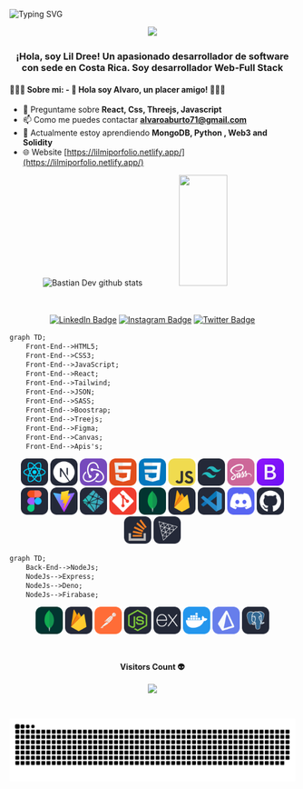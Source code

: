 ![Typing SVG](https://readme-typing-svg.herokuapp.com/?color=02D9F7FF&size=35&center=true&vCenter=true&width=1000&lines=Hola+soy+Fabian;Tengo+17+años+Un+placer;👋+👋;Bienvenidos!)

<!---------------------------------------------------------------------------------------------------->

<div id="header" align="center">
  <img
src="https://camo.githubusercontent.com/4fa9a5bdefafee7e59ad2086429306dfc0c902d0db4d2d1fdfb534b1767d9f62/68747470733a2f2f646576656c6f706572732e67697068792e636f6d2f6272616e63682f6d61737465722f7374617469632f6170692d35313264333663303936363236383237313731303861333862626235633537642e676966"
    width="full"
  />
  <h3 align="center">
    ¡Hola, soy Lil Dree! Un apasionado desarrollador de software con sede en
    Costa Rica. Soy desarrollador Web-Full Stack
  </h3>
</div>
<!---------------------------------------------------------------------------------------------------->
<div align="left">
  <h4 align="left">
    👨🏾‍💻 Sobre mi: - 📝 Hola soy Alvaro, un placer amigo! 👨🏾‍💻 
  </h4>

- 💬 Preguntame sobre **React, Css, Threejs, Javascript** 
- 📫 Como me puedes contactar **alvaroaburto71@gmail.com** 
- 🌱 Actualmente estoy aprendiendo **MongoDB, Python , Web3 and Solidity** 
- 🌐 Website [https://lilmiporfolio.netlify.app/](https://lilmiporfolio.netlify.app/)
</div>
<!---------------------------------------------------------------------------------------------------->

<div align="center">  
  <img width="49%" height="195px" src="https://github-readme-stats.vercel.app/api?username=LilDre7&show_icons=true&count_private=true&hide_border=true&title_color=02D9F7FF&icon_color=02D9F7FF&text_color=c9d1d9&bg_color=0d1117" alt="Bastian Dev github stats" /> 
  
  <img width="41%" height="195px" src="https://github-readme-stats.vercel.app/api/top-langs/?username=LilDre7&layout=compact&hide_border=true&title_color=02D9F7FF&text_color=02D9F7FF&bg_color=0d1117" />
</div> 

<!---------------------------------------------------------------------------------------------------->

<p align="center">
  <br/><br/><a href="https://www.linkedin.com/in/alvaro-aburto-dev/" target="_blank"><img src="https://img.shields.io/badge/-LinkedIn-0A0A0B?logo=linkedin&style=for-the-badge&logoColor=white" alt="LinkedIn Badge" /></a>
  <a href="https://www.instagram.com/👽/" target="_blank"><img src="https://img.shields.io/badge/-Instagram-0A0A0B?logo=instagram&style=for-the-badge&logoColor=white" alt="Instagram Badge" /></a>
  <a href="https://twitter.com/👽" target="_blank"><img src="https://img.shields.io/badge/-Twitter-0A0A0B?logo=twitter&style=for-the-badge&logoColor=white" alt="Twitter Badge" /></a>
</p>

<!---------------------------------------------------------------------------------------------------->

```mermaid
graph TD;
    Front-End-->HTML5;
    Front-End-->CSS3;
    Front-End-->JavaScript;
    Front-End-->React;
    Front-End-->Tailwind;
    Front-End-->JSON;
    Front-End-->SASS;
    Front-End-->Boostrap;
    Front-End-->Treejs;
    Front-End-->Figma;
    Front-End-->Canvas;
    Front-End-->Apis's;
  ```
<p align="center">
<img src="https://github.com/tandpfun/skill-icons/blob/main/icons/React-Dark.svg" width="48" title="React.Js"> 
<img src="https://github.com/tandpfun/skill-icons/blob/main/icons/NextJS-Dark.svg" width="48" title="Next.Js">  
<img src="https://github.com/tandpfun/skill-icons/blob/main/icons/Redux.svg" width="48" title="Redux.Js">
<img src="https://github.com/tandpfun/skill-icons/blob/main/icons/HTML.svg" width="48" title="HTML"> 
<img src="https://github.com/tandpfun/skill-icons/blob/main/icons/CSS.svg" width="48" title="CSS">   
<img src="https://github.com/tandpfun/skill-icons/blob/main/icons/JavaScript.svg" width="48"  title="Javascript">      
<img src="https://github.com/tandpfun/skill-icons/blob/main/icons/TailwindCSS-Dark.svg" width="48" title="TailWindCss">     
<img src="https://github.com/tandpfun/skill-icons/blob/main/icons/Sass.svg" width="48" title="Sass">  
<img src="https://github.com/tandpfun/skill-icons/blob/main/icons/Bootstrap.svg" width="48">   
<img src="https://github.com/tandpfun/skill-icons/blob/main/icons/Figma-Dark.svg" width="48" title="Figma">   
<img src="https://github.com/tandpfun/skill-icons/blob/main/icons/Vite-Dark.svg" width="48"  title="Vite">  
<img src="https://github.com/tandpfun/skill-icons/blob/main/icons/Netlify-Dark.svg" width="48" title="Netlify">    
<img src="https://github.com/tandpfun/skill-icons/blob/main/icons/Git.svg" width="48" title="Git">  
<img src="https://github.com/tandpfun/skill-icons/blob/main/icons/MongoDB.svg" width="48" title="MongoDB">   
<img src="https://github.com/tandpfun/skill-icons/blob/main/icons/Firebase-Dark.svg" width="48" title="Firebase">   
<img src="https://github.com/tandpfun/skill-icons/blob/main/icons/VSCode-Dark.svg" width="48" title="Vscode">   
<img src="https://github.com/tandpfun/skill-icons/blob/main/icons/Discord.svg" width="48" title="Discord">   
<img src="https://github.com/tandpfun/skill-icons/blob/main/icons/Github-Dark.svg" width="48" title="Github">   
<img src="https://github.com/tandpfun/skill-icons/blob/main/icons/StackOverflow-Dark.svg" width="48" title="StackOverFlow">     
<img src="https://github.com/tandpfun/skill-icons/blob/main/icons/ThreeJS-Dark.svg" width="48" title="ThreeJs">   
<p/>

<!---------------------------------------------------------------------------------------------------->

```mermaid
graph TD;
    Back-End-->NodeJs;
    NodeJs-->Express;
    NodeJs-->Deno;
    NodeJs-->Firabase;
```

<p align="center">   
  <img src="https://github.com/tandpfun/skill-icons/blob/main/icons/MongoDB.svg" width="48" title="MongoDB">  
  <img src="https://github.com/tandpfun/skill-icons/blob/main/icons/Firebase-Dark.svg" width="48" title="Firebase">        
  <img src="https://github.com/tandpfun/skill-icons/blob/main/icons/Postman.svg" width="48" title="Postman">     
  <img src="https://github.com/tandpfun/skill-icons/blob/main/icons/NodeJS-Dark.svg" width="48" title="NodeJs">   
  <img src="https://raw.githubusercontent.com/tandpfun/skill-icons/04cdbafee8406ab0e9c4e8d449afc78775c9b7e1/icons/ExpressJS-Dark.svg" width="48" title="Express">
  <img src="https://raw.githubusercontent.com/tandpfun/skill-icons/04cdbafee8406ab0e9c4e8d449afc78775c9b7e1/icons/Docker.svg" width="48" title="Docker">
  <img src="https://raw.githubusercontent.com/tandpfun/skill-icons/04cdbafee8406ab0e9c4e8d449afc78775c9b7e1/icons/Prisma.svg" width="48" title="Prisma">
  <img src="https://raw.githubusercontent.com/tandpfun/skill-icons/04cdbafee8406ab0e9c4e8d449afc78775c9b7e1/icons/PostgreSQL-Dark.svg" width="48" title="Postgres">
<p/>

<!---------------------------------------------------------------------------------------------------->

<div align="center">
  <br><p align="centre"><b>Visitors Count 👽 </b></p>  
  <p align="center"><img align="center" src="https://profile-counter.glitch.me/{👽}/count.svg" /></p> 
  <br>
</div>

<!---------------------------------------------------------------------------------------------------->

![](https://github.com/Platane/snk/raw/output/github-contribution-grid-snake.svg)
